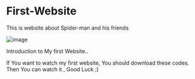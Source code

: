 # First-Website
This is website about Spider-man and his friends

![image](https://user-images.githubusercontent.com/84439990/201639775-622c005c-3198-4b4a-b7cc-279687cecb7f.png)

Introduction to My first Website..


If You want to watch my first website, You should download these codes. Then You can watch it , Good Luck ;)
